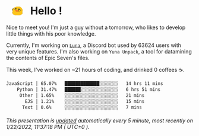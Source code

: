 <h1>   <img src="./spoink.gif" style="vertical-align:middle;" width="30px">   Hello ! </h1>

Nice to meet you! I'm just a guy without a tomorrow, who likes to develop little things with his poor knowledge.

Currently, I'm working on <a href='https://github.com/Asgarrrr/Luna'>`Luna`</a>, a Discord bot used by 63624 users with very unique features. I'm also working on `Yuna Unpack`, a tool for datamining the contents of Epic Seven's files.

This week, I've worked on ~21 hours of coding, and drinked 0 coffees ☕.

```
JavaScript │ 65.07%   █████████████░░░░░░░   14 hrs 11 mins
    Python │ 31.47%   ██████░░░░░░░░░░░░░░   6 hrs 51 mins
     Other │ 1.65%    ░░░░░░░░░░░░░░░░░░░░   21 mins
       EJS │ 1.21%    ░░░░░░░░░░░░░░░░░░░░   15 mins
      Text │ 0.6%     ░░░░░░░░░░░░░░░░░░░░   7 mins
```

###### This presentation is [updated](https://github.com/Asgarrrr) automatically every 5 minute, most recently on 1/22/2022, 11:37:18 PM ( UTC±0 ).